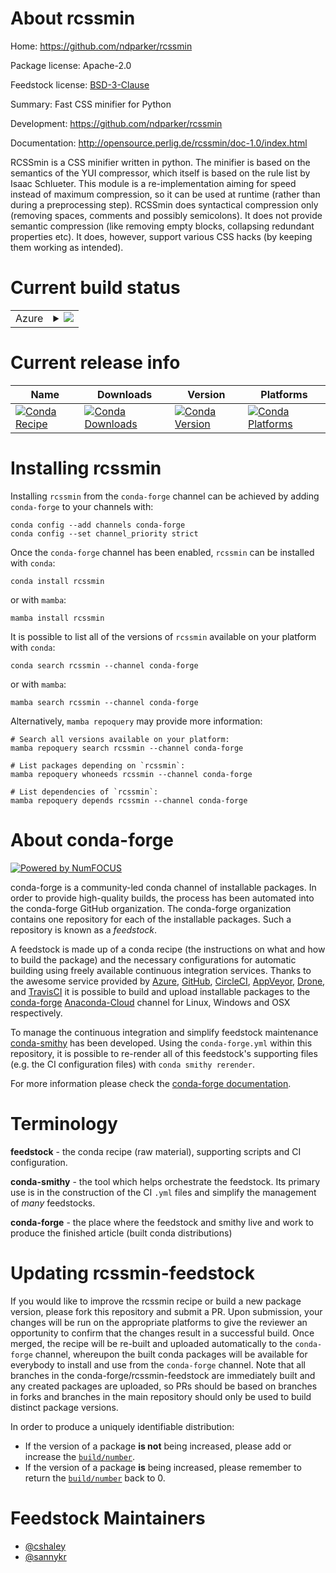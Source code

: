 About rcssmin
=============

Home: https://github.com/ndparker/rcssmin

Package license: Apache-2.0

Feedstock license: [BSD-3-Clause](https://github.com/conda-forge/rcssmin-feedstock/blob/main/LICENSE.txt)

Summary: Fast CSS minifier for Python

Development: https://github.com/ndparker/rcssmin

Documentation: http://opensource.perlig.de/rcssmin/doc-1.0/index.html

RCSSmin is a CSS minifier written in python. The minifier is based on the semantics of the YUI compressor,
which itself is based on the rule list by Isaac Schlueter. This module is a re-implementation aiming for
speed instead of maximum compression, so it can be used at runtime (rather than during a preprocessing step).
RCSSmin does syntactical compression only (removing spaces, comments and possibly semicolons). It does not
provide semantic compression (like removing empty blocks, collapsing redundant properties etc). It does,
however, support various CSS hacks (by keeping them working as intended).


Current build status
====================


<table>
    
  <tr>
    <td>Azure</td>
    <td>
      <details>
        <summary>
          <a href="https://dev.azure.com/conda-forge/feedstock-builds/_build/latest?definitionId=3500&branchName=main">
            <img src="https://dev.azure.com/conda-forge/feedstock-builds/_apis/build/status/rcssmin-feedstock?branchName=main">
          </a>
        </summary>
        <table>
          <thead><tr><th>Variant</th><th>Status</th></tr></thead>
          <tbody><tr>
              <td>linux_64_python3.10.____cpython</td>
              <td>
                <a href="https://dev.azure.com/conda-forge/feedstock-builds/_build/latest?definitionId=3500&branchName=main">
                  <img src="https://dev.azure.com/conda-forge/feedstock-builds/_apis/build/status/rcssmin-feedstock?branchName=main&jobName=linux&configuration=linux_64_python3.10.____cpython" alt="variant">
                </a>
              </td>
            </tr><tr>
              <td>linux_64_python3.8.____73_pypy</td>
              <td>
                <a href="https://dev.azure.com/conda-forge/feedstock-builds/_build/latest?definitionId=3500&branchName=main">
                  <img src="https://dev.azure.com/conda-forge/feedstock-builds/_apis/build/status/rcssmin-feedstock?branchName=main&jobName=linux&configuration=linux_64_python3.8.____73_pypy" alt="variant">
                </a>
              </td>
            </tr><tr>
              <td>linux_64_python3.8.____cpython</td>
              <td>
                <a href="https://dev.azure.com/conda-forge/feedstock-builds/_build/latest?definitionId=3500&branchName=main">
                  <img src="https://dev.azure.com/conda-forge/feedstock-builds/_apis/build/status/rcssmin-feedstock?branchName=main&jobName=linux&configuration=linux_64_python3.8.____cpython" alt="variant">
                </a>
              </td>
            </tr><tr>
              <td>linux_64_python3.9.____73_pypy</td>
              <td>
                <a href="https://dev.azure.com/conda-forge/feedstock-builds/_build/latest?definitionId=3500&branchName=main">
                  <img src="https://dev.azure.com/conda-forge/feedstock-builds/_apis/build/status/rcssmin-feedstock?branchName=main&jobName=linux&configuration=linux_64_python3.9.____73_pypy" alt="variant">
                </a>
              </td>
            </tr><tr>
              <td>linux_64_python3.9.____cpython</td>
              <td>
                <a href="https://dev.azure.com/conda-forge/feedstock-builds/_build/latest?definitionId=3500&branchName=main">
                  <img src="https://dev.azure.com/conda-forge/feedstock-builds/_apis/build/status/rcssmin-feedstock?branchName=main&jobName=linux&configuration=linux_64_python3.9.____cpython" alt="variant">
                </a>
              </td>
            </tr><tr>
              <td>osx_64_python3.10.____cpython</td>
              <td>
                <a href="https://dev.azure.com/conda-forge/feedstock-builds/_build/latest?definitionId=3500&branchName=main">
                  <img src="https://dev.azure.com/conda-forge/feedstock-builds/_apis/build/status/rcssmin-feedstock?branchName=main&jobName=osx&configuration=osx_64_python3.10.____cpython" alt="variant">
                </a>
              </td>
            </tr><tr>
              <td>osx_64_python3.8.____73_pypy</td>
              <td>
                <a href="https://dev.azure.com/conda-forge/feedstock-builds/_build/latest?definitionId=3500&branchName=main">
                  <img src="https://dev.azure.com/conda-forge/feedstock-builds/_apis/build/status/rcssmin-feedstock?branchName=main&jobName=osx&configuration=osx_64_python3.8.____73_pypy" alt="variant">
                </a>
              </td>
            </tr><tr>
              <td>osx_64_python3.8.____cpython</td>
              <td>
                <a href="https://dev.azure.com/conda-forge/feedstock-builds/_build/latest?definitionId=3500&branchName=main">
                  <img src="https://dev.azure.com/conda-forge/feedstock-builds/_apis/build/status/rcssmin-feedstock?branchName=main&jobName=osx&configuration=osx_64_python3.8.____cpython" alt="variant">
                </a>
              </td>
            </tr><tr>
              <td>osx_64_python3.9.____73_pypy</td>
              <td>
                <a href="https://dev.azure.com/conda-forge/feedstock-builds/_build/latest?definitionId=3500&branchName=main">
                  <img src="https://dev.azure.com/conda-forge/feedstock-builds/_apis/build/status/rcssmin-feedstock?branchName=main&jobName=osx&configuration=osx_64_python3.9.____73_pypy" alt="variant">
                </a>
              </td>
            </tr><tr>
              <td>osx_64_python3.9.____cpython</td>
              <td>
                <a href="https://dev.azure.com/conda-forge/feedstock-builds/_build/latest?definitionId=3500&branchName=main">
                  <img src="https://dev.azure.com/conda-forge/feedstock-builds/_apis/build/status/rcssmin-feedstock?branchName=main&jobName=osx&configuration=osx_64_python3.9.____cpython" alt="variant">
                </a>
              </td>
            </tr><tr>
              <td>win_64_python3.10.____cpython</td>
              <td>
                <a href="https://dev.azure.com/conda-forge/feedstock-builds/_build/latest?definitionId=3500&branchName=main">
                  <img src="https://dev.azure.com/conda-forge/feedstock-builds/_apis/build/status/rcssmin-feedstock?branchName=main&jobName=win&configuration=win_64_python3.10.____cpython" alt="variant">
                </a>
              </td>
            </tr><tr>
              <td>win_64_python3.8.____73_pypy</td>
              <td>
                <a href="https://dev.azure.com/conda-forge/feedstock-builds/_build/latest?definitionId=3500&branchName=main">
                  <img src="https://dev.azure.com/conda-forge/feedstock-builds/_apis/build/status/rcssmin-feedstock?branchName=main&jobName=win&configuration=win_64_python3.8.____73_pypy" alt="variant">
                </a>
              </td>
            </tr><tr>
              <td>win_64_python3.8.____cpython</td>
              <td>
                <a href="https://dev.azure.com/conda-forge/feedstock-builds/_build/latest?definitionId=3500&branchName=main">
                  <img src="https://dev.azure.com/conda-forge/feedstock-builds/_apis/build/status/rcssmin-feedstock?branchName=main&jobName=win&configuration=win_64_python3.8.____cpython" alt="variant">
                </a>
              </td>
            </tr><tr>
              <td>win_64_python3.9.____73_pypy</td>
              <td>
                <a href="https://dev.azure.com/conda-forge/feedstock-builds/_build/latest?definitionId=3500&branchName=main">
                  <img src="https://dev.azure.com/conda-forge/feedstock-builds/_apis/build/status/rcssmin-feedstock?branchName=main&jobName=win&configuration=win_64_python3.9.____73_pypy" alt="variant">
                </a>
              </td>
            </tr><tr>
              <td>win_64_python3.9.____cpython</td>
              <td>
                <a href="https://dev.azure.com/conda-forge/feedstock-builds/_build/latest?definitionId=3500&branchName=main">
                  <img src="https://dev.azure.com/conda-forge/feedstock-builds/_apis/build/status/rcssmin-feedstock?branchName=main&jobName=win&configuration=win_64_python3.9.____cpython" alt="variant">
                </a>
              </td>
            </tr>
          </tbody>
        </table>
      </details>
    </td>
  </tr>
</table>

Current release info
====================

| Name | Downloads | Version | Platforms |
| --- | --- | --- | --- |
| [![Conda Recipe](https://img.shields.io/badge/recipe-rcssmin-green.svg)](https://anaconda.org/conda-forge/rcssmin) | [![Conda Downloads](https://img.shields.io/conda/dn/conda-forge/rcssmin.svg)](https://anaconda.org/conda-forge/rcssmin) | [![Conda Version](https://img.shields.io/conda/vn/conda-forge/rcssmin.svg)](https://anaconda.org/conda-forge/rcssmin) | [![Conda Platforms](https://img.shields.io/conda/pn/conda-forge/rcssmin.svg)](https://anaconda.org/conda-forge/rcssmin) |

Installing rcssmin
==================

Installing `rcssmin` from the `conda-forge` channel can be achieved by adding `conda-forge` to your channels with:

```
conda config --add channels conda-forge
conda config --set channel_priority strict
```

Once the `conda-forge` channel has been enabled, `rcssmin` can be installed with `conda`:

```
conda install rcssmin
```

or with `mamba`:

```
mamba install rcssmin
```

It is possible to list all of the versions of `rcssmin` available on your platform with `conda`:

```
conda search rcssmin --channel conda-forge
```

or with `mamba`:

```
mamba search rcssmin --channel conda-forge
```

Alternatively, `mamba repoquery` may provide more information:

```
# Search all versions available on your platform:
mamba repoquery search rcssmin --channel conda-forge

# List packages depending on `rcssmin`:
mamba repoquery whoneeds rcssmin --channel conda-forge

# List dependencies of `rcssmin`:
mamba repoquery depends rcssmin --channel conda-forge
```


About conda-forge
=================

[![Powered by
NumFOCUS](https://img.shields.io/badge/powered%20by-NumFOCUS-orange.svg?style=flat&colorA=E1523D&colorB=007D8A)](https://numfocus.org)

conda-forge is a community-led conda channel of installable packages.
In order to provide high-quality builds, the process has been automated into the
conda-forge GitHub organization. The conda-forge organization contains one repository
for each of the installable packages. Such a repository is known as a *feedstock*.

A feedstock is made up of a conda recipe (the instructions on what and how to build
the package) and the necessary configurations for automatic building using freely
available continuous integration services. Thanks to the awesome service provided by
[Azure](https://azure.microsoft.com/en-us/services/devops/), [GitHub](https://github.com/),
[CircleCI](https://circleci.com/), [AppVeyor](https://www.appveyor.com/),
[Drone](https://cloud.drone.io/welcome), and [TravisCI](https://travis-ci.com/)
it is possible to build and upload installable packages to the
[conda-forge](https://anaconda.org/conda-forge) [Anaconda-Cloud](https://anaconda.org/)
channel for Linux, Windows and OSX respectively.

To manage the continuous integration and simplify feedstock maintenance
[conda-smithy](https://github.com/conda-forge/conda-smithy) has been developed.
Using the ``conda-forge.yml`` within this repository, it is possible to re-render all of
this feedstock's supporting files (e.g. the CI configuration files) with ``conda smithy rerender``.

For more information please check the [conda-forge documentation](https://conda-forge.org/docs/).

Terminology
===========

**feedstock** - the conda recipe (raw material), supporting scripts and CI configuration.

**conda-smithy** - the tool which helps orchestrate the feedstock.
                   Its primary use is in the construction of the CI ``.yml`` files
                   and simplify the management of *many* feedstocks.

**conda-forge** - the place where the feedstock and smithy live and work to
                  produce the finished article (built conda distributions)


Updating rcssmin-feedstock
==========================

If you would like to improve the rcssmin recipe or build a new
package version, please fork this repository and submit a PR. Upon submission,
your changes will be run on the appropriate platforms to give the reviewer an
opportunity to confirm that the changes result in a successful build. Once
merged, the recipe will be re-built and uploaded automatically to the
`conda-forge` channel, whereupon the built conda packages will be available for
everybody to install and use from the `conda-forge` channel.
Note that all branches in the conda-forge/rcssmin-feedstock are
immediately built and any created packages are uploaded, so PRs should be based
on branches in forks and branches in the main repository should only be used to
build distinct package versions.

In order to produce a uniquely identifiable distribution:
 * If the version of a package **is not** being increased, please add or increase
   the [``build/number``](https://docs.conda.io/projects/conda-build/en/latest/resources/define-metadata.html#build-number-and-string).
 * If the version of a package **is** being increased, please remember to return
   the [``build/number``](https://docs.conda.io/projects/conda-build/en/latest/resources/define-metadata.html#build-number-and-string)
   back to 0.

Feedstock Maintainers
=====================

* [@cshaley](https://github.com/cshaley/)
* [@sannykr](https://github.com/sannykr/)

